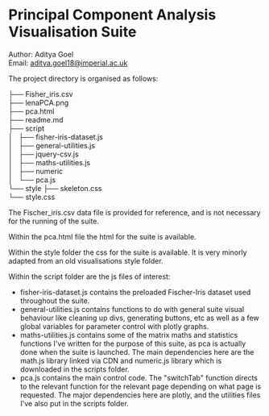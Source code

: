 Principal Component Analysis Visualisation Suite
================================================
  
Author: Aditya Goel  
Email: aditya.goel18@imperial.ac.uk  

The project directory is organised as follows:  

├── Fisher_iris.csv  
├── lenaPCA.png  
├── pca.html  
├── readme.md  
├── script  
│   ├── fisher-iris-dataset.js  
│   ├── general-utilities.js  
│   ├── jquery-csv.js  
│   ├── maths-utilities.js  
│   ├── numeric  
│   └── pca.js  
└── style
    ├── skeleton.css  
    └── style.css  
 
The Fischer_iris.csv data file is provided for reference, and is not necessary for the running of the suite.  

Within the pca.html file the html for the suite is available.  

Within the style folder the css for the suite is available. It is very minorly adapted from an old visualisations style folder.  

Within the script folder are the js files of interest:  
* fisher-iris-dataset.js contains the preloaded Fischer-Iris dataset used throughout the suite.  
* general-utilities.js contains functions to do with general suite visual behaviour like cleaning up divs, generating buttons, etc as well as a few global variables for parameter control with plotly graphs.  
* maths-utilities.js contains some of the matrix maths and statistics functions I've written for the purpose of this suite, as pca is actually done when the suite is launched. The main dependencies here are the math.js library linked via CDN and numeric.js library which is downloaded in the scripts folder.  
*  pca.js contains the main control code. The "switchTab" function directs to the relevant function for the relevant page depending on what page is requested. The major dependencies here are plotly, and the utilities files I've also put in the scripts folder.  

